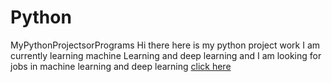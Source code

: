 # Python
MyPythonProjectsorPrograms
Hi there here is my python project work I am currently learning machine Learning and deep learning and I am looking 
for jobs in machine learning and deep learning 
<a href="www.google.com">click here</a>
